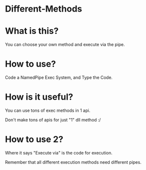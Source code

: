 # Different-Methods

# What is this?

You can choose your own method and execute via the pipe.

# How to use?

Code a NamedPipe Exec System, and Type the Code.

# How is it useful?

You can use tons of exec methods in 1 api.

Don't make tons of apis for just "1" dll method :/

# How to use 2?

Where it says "Execute via" is the code for execution.

Remember that all different execution methods  need different pipes.
